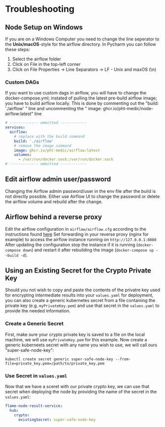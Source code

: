 # Troubleshooting

## Node Setup on Windows

If you are on a Windows Computer you need to change the line seperator to the **Unix/macOS**-style for the airflow
directory. In Pycharm you can follow these steps:

1. Select the airflow folder
2. Click on File in the top-left corner
3. Click on File Properties -> Line Separators -> LF - Unix and maxOS (\n)

### Custom DAGs

If you want to use custom dags in airflow, you will have to change the  docker-compose.yml; instated of pulling the latest pre-build airflow image; you have to build airflow locally. 
This is done by commenting out the  "build: './airflow' "  line and uncommenting the "  image: ghcr.io/pht-medic/node-airflow:latest"  line

```yaml
# ------------- ommitted ------------
services:
  airflow:
    # replace with the build command
    build: './airflow'
    # remove the image command
    image: ghcr.io/pht-medic/airflow:latest
    volumes:
      - /var/run/docker.sock:/var/run/docker.sock
# ------------- ommitted ------------
```

## Edit airflow admin user/password

Changing the Airflow admin password/user in the env file after the build is not directly possible. Either use Airflow UI to change the password or delete the airflow volume and rebuild after the change.

## Airflow behind a reverse proxy
Edit the airflow configuration in `airflow/airflow.cfg` according to the instructions found [here](https://airflow.apache.org/docs/apache-airflow/stable/howto/run-behind-proxy.html)
Set forwarding in your reverse proxy (nginx for example) to access the airflow instance running on ```http://127.0.0.1:8080```
After updating the configuration stop the instance if it is running (```docker-compose down```) and restart it after rebuilding the image
(```docker-compose up --build -d```).

## Using an Existing Secret for the Crypto Private Key
Should you not wish to copy and paste the contents of the privatre key used for encrypting intermediate results into your `values.yaml` for deployment, you can also create a generic kubernetes secret from a file containing the private key (e.g. `myPrivateKey.pem`) and use that secret in the `values.yaml` to provide the needed information.

### Create a Generic Secret
First, make sure your crypto private key is saved to a file on the local machine, we will use `myPrivateKey.pem` for this example. Now create a generic kuberneets secret with any name you wish to use, we will call ours "super-safe-node-key":
```
kubectl create secret generic super-safe-node-key --from-file=private_key.pem=/path/to/private_key.pem
```

### Use Secret in `values.yaml`
Now that we have a sceret with our private crypto key, we can use that secret when deploying the node by providing the name of the secret in the `values.yaml`:
```yaml
flame-node-result-service:
  hub:
    crypto:
      existingSecret: super-safe-node-key
```
